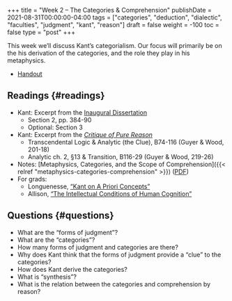 +++
title = "Week 2 – The Categories & Comprehension"
publishDate = 2021-08-31T00:00:00-04:00
tags = ["categories", "deduction", "dialectic", "faculties", "judgment", "kant", "reason"]
draft = false
weight = -100
toc = false
type = "post"
+++

This week we&rsquo;ll discuss Kant&rsquo;s categorialism. Our focus will primarily be on the his
derivation of the categories, and the role they play in his metaphysics.

-   [Handout](/materials/handouts/handout-MD.pdf)


## Readings {#readings}

-   Kant: Excerpt from the [Inaugural Dissertation](/materials/readings/kant-ID-excerpt.pdf)
    -   Section 2, pp. 384-90
    -   Optional: Section 3
-   Kant: Excerpt from the _[Critique of Pure Reason](/materials/readings/kant-deduction-excerpt.pdf)_
    -   Transcendental Logic & Analytic (the Clue), B74-116 (Guyer & Wood, 201-18)
    -   Analytic ch. 2, §13 & Transition, B116-29 (Guyer & Wood, 219-26)
-   Notes: [Metaphysics, Categories, and the Scope of
    Comprehension]({{< relref "metaphysics-categories-comprehension" >}}) ([PDF](</materials/handouts/Metaphysics, Categories, and the Scope of Comprehension · PHIL 4:880.pdf>))
-   For grads:
    -   Longuenesse, [&ldquo;Kant on A Priori Concepts&rdquo;](https://www.dropbox.com/s/kyrzl9gf8lma18c/longuenesse2006a%5Fkant%5Fon%5Fa%5Fpriori%5Fconcepts.pdf?dl=0)
    -   Allison, [&ldquo;The Intellectual Conditions of Human Cognition&rdquo;](https://www.dropbox.com/s/76hf2dh2rwf3dur/allison2004-ch6%5Fthe%5Fintellectual%5Fconditions%5Fof%5Fhuman%5Fcognition.pdf?dl=0)


## Questions {#questions}

-   What are the &ldquo;forms of judgment&rdquo;?
-   What are the &ldquo;categories&rdquo;?
-   How many forms of judgment and categories are there?
-   Why does Kant think that the forms of judgment provide a &ldquo;clue&rdquo; to the
    categories?
-   How does Kant derive the categories?
-   What is &ldquo;synthesis&rdquo;?
-   What is the relation between the categories and comprehension by reason?
